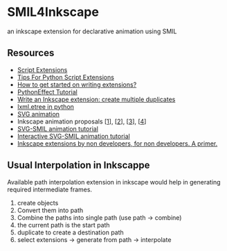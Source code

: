 # SMIL4Inkscape
an inkscape extension for declarative animation using SMIL

## Resources

- [Script Extensions](http://wiki.inkscape.org/wiki/index.php/Script_extensions)
- [Tips For Python Script Extensions](http://wiki.inkscape.org/wiki/index.php/Tips_For_Python_Script_Extensions)
- [How to get started on writing extensions?](http://www.inkscapeforum.com/viewtopic.php?t=9223)
- [PythonEffect Tutorial](http://wiki.inkscape.org/wiki/index.php/PythonEffectTutorial)
- [Write an Inkscape extension: create multiple duplicates](http://www.hoboes.com/Mimsy/hacks/write-inkscape-extension-create-multiple-duplicates/)
- [lxml.etree in python](http://lxml.de/tutorial.html)
- [SVG animation](http://wiki.inkscape.org/wiki/index.php/SVG_Animation)
- Inkscape animation proposals [[1](http://wiki.inkscape.org/wiki/index.php/SVG_Animation_UI)], [[2](http://blogs.kiyut.com/tonny/2007/12/06/svg-animation-editor-feedback/#.WLEjBfF96is)], [[3](http://wiki.inkscape.org/wiki/index.php/SVG_Animation_MockupUI)], [[4](http://web.archive.org/web/20150120135418/http://www-user.uni-bremen.de/~felwert/inkscape/Animation01.html)]
- [SVG-SMIL animation tutorial](https://edutechwiki.unige.ch/en/SVG-SMIL_animation_tutorial)
- [Interactive SVG-SMIL animation tutorial](https://edutechwiki.unige.ch/en/Interactive_SVG-SMIL_animation_tutorial#Simple_click_and_mouse-over_examples)
- [Inkscape extensions by non developers, for non developers. A primer.](https://medium.com/@xaviju/inkscape-extensions-by-non-developers-for-non-developers-a-primer-b272dda360fe)

## Usual Interpolation in Inkscappe

Available path interpolation extension in inkscape would help in generating required intermediate frames.

1. create objects
2. Convert them into path
3. Combine the paths into single path (use path -> combine)
4. the current path is the start path
5. duplicate to create a destination path
6. select extensions -> generate from path -> interpolate